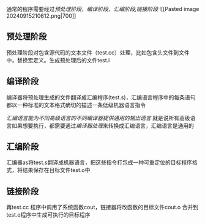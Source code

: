 通常的程序需要经过*预处理阶段，编译阶段，汇编阶段,链接阶段*
![[Pasted image 20240915210612.png|700]]

## 预处理阶段
预处理阶段对包含源代码的文本文件（test.cc）处理，比如包含头文件到文件中，替换宏定义。生成预处理后的文件test.i

## 编译阶段
编译器将预处理生成的文件翻译成汇编程序(test.s)，汇编语言程序中的每条语句都以一种标准的文本格式确切的描述一条低级机器语言指令

*汇编语言能为不同高级语言的不同编译器提供通用的输出语言*
	就是说所有高级语言如果想要执行，都需要通过*编译器处理*来转换成汇编语言，汇编语言是通用的

## 汇编阶段
汇编器as将test.s翻译成机器语言，把这些指令打包成一种可重定位的目标程序格式，将结果保存在目标文件test.o中
## 链接阶段
再test.cc 程序中调用了系统函数cout，链接器将改函数的目标文件cout.o 合并到test.o程序中生成可执行的目标程序
